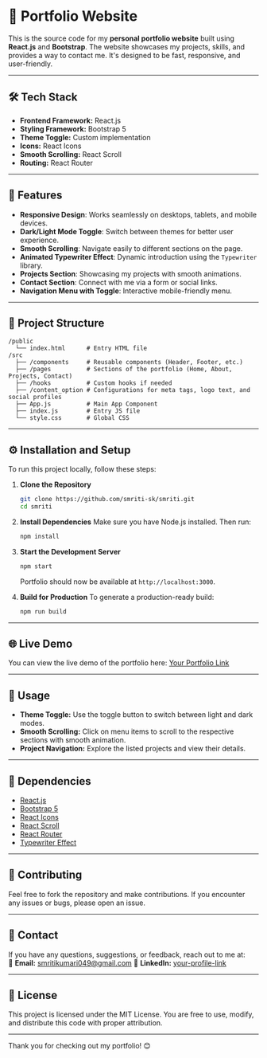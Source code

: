 # 📄 **Portfolio Website**

This is the source code for my **personal portfolio website** built using **React.js** and **Bootstrap**. The website showcases my projects, skills, and provides a way to contact me. It's designed to be fast, responsive, and user-friendly.

---

## 🛠️ **Tech Stack**  
- **Frontend Framework:** React.js  
- **Styling Framework:** Bootstrap 5  
- **Theme Toggle:** Custom implementation  
- **Icons:** React Icons  
- **Smooth Scrolling:** React Scroll  
- **Routing:** React Router  

---

## 🚀 **Features**
- **Responsive Design**: Works seamlessly on desktops, tablets, and mobile devices.
- **Dark/Light Mode Toggle**: Switch between themes for better user experience.
- **Smooth Scrolling**: Navigate easily to different sections on the page.
- **Animated Typewriter Effect**: Dynamic introduction using the `Typewriter` library.
- **Projects Section**: Showcasing my projects with smooth animations.
- **Contact Section**: Connect with me via a form or social links.
- **Navigation Menu with Toggle**: Interactive mobile-friendly menu.

---

## 📁 **Project Structure**
```
/public
  └── index.html      # Entry HTML file
/src
  ├── /components     # Reusable components (Header, Footer, etc.)
  ├── /pages          # Sections of the portfolio (Home, About, Projects, Contact)
  ├── /hooks          # Custom hooks if needed
  ├── /content_option # Configurations for meta tags, logo text, and social profiles
  ├── App.js          # Main App Component
  ├── index.js        # Entry JS file
  └── style.css       # Global CSS
```

---

## ⚙️ **Installation and Setup**

To run this project locally, follow these steps:

1. **Clone the Repository**
   ```bash
   git clone https://github.com/smriti-sk/smriti.git
   cd smriti
   ```

2. **Install Dependencies**
   Make sure you have Node.js installed. Then run:
   ```bash
   npm install
   ```

3. **Start the Development Server**
   ```bash
   npm start
   ```
    Portfolio should now be available at `http://localhost:3000`.

4. **Build for Production**
   To generate a production-ready build:
   ```bash
   npm run build
   ```

---

## 🌐 **Live Demo**
You can view the live demo of the portfolio here: [Your Portfolio Link](https://your-portfolio-url.com)

---

## 📝 **Usage**

- **Theme Toggle:** Use the toggle button to switch between light and dark modes.  
- **Smooth Scrolling:** Click on menu items to scroll to the respective sections with smooth animation.  
- **Project Navigation:** Explore the listed projects and view their details.  

---

## 🔗 **Dependencies**
- [React.js](https://reactjs.org/)
- [Bootstrap 5](https://getbootstrap.com/)
- [React Icons](https://react-icons.github.io/react-icons/)
- [React Scroll](https://www.npmjs.com/package/react-scroll)
- [React Router](https://reactrouter.com/)
- [Typewriter Effect](https://www.npmjs.com/package/typewriter-effect)

---

## 🤝 **Contributing**

Feel free to fork the repository and make contributions. If you encounter any issues or bugs, please open an issue.

---

## 📧 **Contact**

If you have any questions, suggestions, or feedback, reach out to me at:  
📩 **Email:** smritikumari049@gmail.com 
🔗 **LinkedIn:** [your-profile-link](https://linkedin.com/in/smritikumari20)

---

## 📜 **License**
This project is licensed under the MIT License. You are free to use, modify, and distribute this code with proper attribution.

---

Thank you for checking out my portfolio! 😊